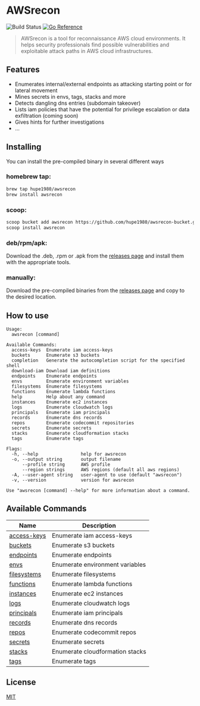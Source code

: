 # AWSrecon
![Build Status](https://github.com/hupe1980/awsrecon/workflows/build/badge.svg) 
[![Go Reference](https://pkg.go.dev/badge/github.com/hupe1980/awsrecon.svg)](https://pkg.go.dev/github.com/hupe1980/awsrecon)
> AWSrecon is a tool for reconnaissance AWS cloud environments. It helps security professionals find possible vulnerabilities and exploitable attack paths in AWS cloud infrastructures.

## Features

- Enumerates internal/external endpoints as attacking starting point or for lateral movement 
- Mines secrets in envs, tags, stacks and more
- Detects dangling dns entries (subdomain takeover)
- Lists iam policies that have the potential for privilege escalation or data exfiltration (coming soon)
- Gives hints for further investigations
- ...

## Installing
You can install the pre-compiled binary in several different ways

### homebrew tap:
```bash
brew tap hupe1980/awsrecon
brew install awsrecon
```
### scoop:
```bash
scoop bucket add awsrecon https://github.com/hupe1980/awsrecon-bucket.git
scoop install awsrecon
```

### deb/rpm/apk:
Download the .deb, .rpm or .apk from the [releases page](https://github.com/hupe1980/awsrecon/releases) and install them with the appropriate tools.

### manually:
Download the pre-compiled binaries from the [releases page](https://github.com/hupe1980/awsrecon/releases) and copy to the desired location.


## How to use
```
Usage:
  awsrecon [command]

Available Commands:
  access-keys  Enumerate iam access-keys
  buckets      Enumerate s3 buckets
  completion   Generate the autocompletion script for the specified shell
  download-iam Download iam definitions
  endpoints    Enumerate endpoints
  envs         Enumerate environment variables
  filesystems  Enumerate filesystems
  functions    Enumerate lambda functions
  help         Help about any command
  instances    Enumerate ec2 instances
  logs         Enumerate cloudwatch logs
  principals   Enumerate iam principals
  records      Enumerate dns records
  repos        Enumerate codecommit repositories
  secrets      Enumerate secrets
  stacks       Enumerate cloudformation stacks
  tags         Enumerate tags

Flags:
  -h, --help                help for awsrecon
  -o, --output string       output filename
      --profile string      AWS profile
      --region strings      AWS regions (default all aws regions)
  -A, --user-agent string   user-agent to use (default "awsrecon")
  -v, --version             version for awsrecon

Use "awsrecon [command] --help" for more information about a command.
```

## Available Commands
|Name|Description
|-|-
|[access-keys](/docs/access-keys.md)|Enumerate iam access-keys|
|[buckets](/docs/buckets.md)|Enumerate s3 buckets|
|[endpoints](/docs/endpoints.md)|Enumerate endpoints|
|[envs](/docs/envs.md)|Enumerate environment variables|
|[filesystems](/docs/filesystems.md)|Enumerate filesystems|
|[functions](/docs/functions.md)|Enumerate lambda functions|
|[instances](/docs/instances.md)|Enumerate ec2 instances|
|[logs](/docs/logs.md)|Enumerate cloudwatch logs|
|[principals](/docs/principals.md)|Enumerate iam principals|
|[records](/docs/records.md)|Enumerate dns records|
|[repos](/docs/repos.md)|Enumerate codecommit repos|
|[secrets](/docs/secrets.md)|Enumerate secrets|
|[stacks](/docs/stacks.md)|Enumerate cloudformation stacks|
|[tags](/docs/tags.md)|Enumerate tags|

## License
[MIT](LICENCE)
